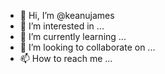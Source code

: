 - 👋 Hi, I’m @keanujames
- 👀 I’m interested in ...
- 🌱 I’m currently learning ...
- 💞️ I’m looking to collaborate on ...
- 📫 How to reach me ...

<!---
keanujames/keanujames is a ✨ special ✨ repository because its `README.md` (this file) appears on your GitHub profile.
You can click the Preview link to take a look at your changes.
--->
